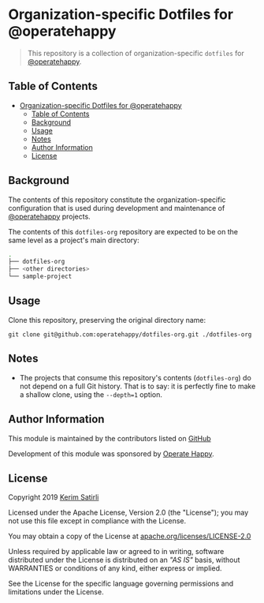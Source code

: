 # Organization-specific Dotfiles for @operatehappy

> This repository is a collection of organization-specific `dotfiles` for [@operatehappy](https://github.com/operatehappy/).

## Table of Contents

- [Organization-specific Dotfiles for @operatehappy](#organization-specific-dotfiles-for-operatehappy)
  - [Table of Contents](#table-of-contents)
  - [Background](#background)
  - [Usage](#usage)
  - [Notes](#notes)
  - [Author Information](#author-information)
  - [License](#license)

## Background

The contents of this repository constitute the organization-specific configuration that is used during development and maintenance of [@operatehappy](https://github.com/operatehappy/) projects.

The contents of this `dotfiles-org` repository are expected to be on the same level as a project's main directory:

```sh
.
├── dotfiles-org
├── <other directories>
└── sample-project
```

## Usage

Clone this repository, preserving the original directory name:

```
git clone git@github.com:operatehappy/dotfiles-org.git ./dotfiles-org
```

## Notes

* The projects that consume this repository's contents (`dotfiles-org`) do not depend on a full Git history. That is to say: it is perfectly fine to make a shallow clone, using the `--depth=1` option.

## Author Information

This module is maintained by the contributors listed on [GitHub](https://github.com/operatehappy/dotfiles-org/graphs/contributors)

Development of this module was sponsored by [Operate Happy](https://github.com/operatehappy).

## License

Copyright 2019 [Kerim Satirli](https://github.com/ksatirli)

Licensed under the Apache License, Version 2.0 (the "License"); you may not use this file except in compliance with the License.

You may obtain a copy of the License at [apache.org/licenses/LICENSE-2.0](http://www.apache.org/licenses/LICENSE-2.0)

Unless required by applicable law or agreed to in writing, software distributed under the License is distributed on an _"AS IS"_ basis, without WARRANTIES or conditions of any kind, either express or implied.

See the License for the specific language governing permissions and limitations under the License.
